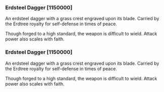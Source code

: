 ### Erdsteel Dagger [1150000]

An erdsteel dagger with a grass crest engraved upon its blade. Carried by the Erdtree royalty for self-defense in times of peace.

Though forged to a high standard, the weapon is difficult to wield. Attack power also scales with faith.### Erdsteel Dagger [1150000]

An erdsteel dagger with a grass crest engraved upon its blade. Carried by the Erdtree royalty for self-defense in times of peace.

Though forged to a high standard, the weapon is difficult to wield. Attack power also scales with faith.